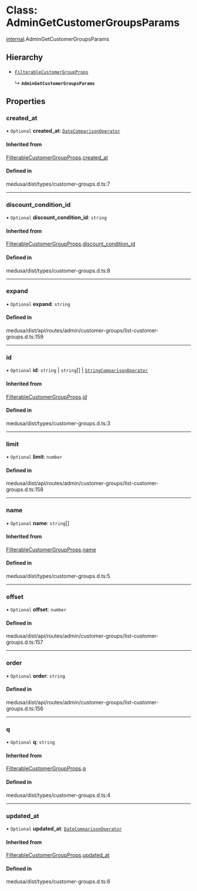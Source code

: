 # Class: AdminGetCustomerGroupsParams

[internal](../modules/internal-5.md).AdminGetCustomerGroupsParams

## Hierarchy

- [`FilterableCustomerGroupProps`](internal-5.FilterableCustomerGroupProps.md)

  ↳ **`AdminGetCustomerGroupsParams`**

## Properties

### created\_at

• `Optional` **created\_at**: [`DateComparisonOperator`](internal-2.DateComparisonOperator.md)

#### Inherited from

[FilterableCustomerGroupProps](internal-5.FilterableCustomerGroupProps.md).[created_at](internal-5.FilterableCustomerGroupProps.md#created_at)

#### Defined in

medusa/dist/types/customer-groups.d.ts:7

___

### discount\_condition\_id

• `Optional` **discount\_condition\_id**: `string`

#### Inherited from

[FilterableCustomerGroupProps](internal-5.FilterableCustomerGroupProps.md).[discount_condition_id](internal-5.FilterableCustomerGroupProps.md#discount_condition_id)

#### Defined in

medusa/dist/types/customer-groups.d.ts:8

___

### expand

• `Optional` **expand**: `string`

#### Defined in

medusa/dist/api/routes/admin/customer-groups/list-customer-groups.d.ts:159

___

### id

• `Optional` **id**: `string` \| `string`[] \| [`StringComparisonOperator`](internal-5.StringComparisonOperator.md)

#### Inherited from

[FilterableCustomerGroupProps](internal-5.FilterableCustomerGroupProps.md).[id](internal-5.FilterableCustomerGroupProps.md#id)

#### Defined in

medusa/dist/types/customer-groups.d.ts:3

___

### limit

• `Optional` **limit**: `number`

#### Defined in

medusa/dist/api/routes/admin/customer-groups/list-customer-groups.d.ts:158

___

### name

• `Optional` **name**: `string`[]

#### Inherited from

[FilterableCustomerGroupProps](internal-5.FilterableCustomerGroupProps.md).[name](internal-5.FilterableCustomerGroupProps.md#name)

#### Defined in

medusa/dist/types/customer-groups.d.ts:5

___

### offset

• `Optional` **offset**: `number`

#### Defined in

medusa/dist/api/routes/admin/customer-groups/list-customer-groups.d.ts:157

___

### order

• `Optional` **order**: `string`

#### Defined in

medusa/dist/api/routes/admin/customer-groups/list-customer-groups.d.ts:156

___

### q

• `Optional` **q**: `string`

#### Inherited from

[FilterableCustomerGroupProps](internal-5.FilterableCustomerGroupProps.md).[q](internal-5.FilterableCustomerGroupProps.md#q)

#### Defined in

medusa/dist/types/customer-groups.d.ts:4

___

### updated\_at

• `Optional` **updated\_at**: [`DateComparisonOperator`](internal-2.DateComparisonOperator.md)

#### Inherited from

[FilterableCustomerGroupProps](internal-5.FilterableCustomerGroupProps.md).[updated_at](internal-5.FilterableCustomerGroupProps.md#updated_at)

#### Defined in

medusa/dist/types/customer-groups.d.ts:6
